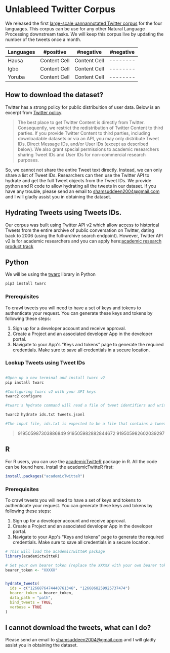 # Unlableed Twitter Corpus

We released the first [large-scale uannannotated Twitter corpus](https://github.com/hausanlp/sentiNaija/tree/main/TwitterGeneralCorpus) for the four languages. This corpus can be use for any other Natural Language Processing downstream tasks. We will keep this corpus live by updating the number of the tweets once a month. 
 
| Languages | #positive | #negative| #negative| 
| --------- | -------- |  -------- | -------- |
| Hausa  | Content Cell  |  Content Cell  | -------- |
| Igbo  | Content Cell  |  Content Cell  |-------- |
| Yoruba  | Content Cell  |  Content Cell  | -------- |




## How to download the dataset?

Twitter has a strong policy for public distribuition of user data. Below is an excerpt from [Twitter policy](https://developer.twitter.com/en/developer-terms/agreement-and-policy). 


> The best place to get Twitter Content is directly from Twitter. Consequently, we restrict the redistribution of Twitter Content to third parties.  If you provide Twitter Content to third parties, including downloadable datasets or via an API, you may only distribute Tweet IDs, Direct Message IDs, and/or User IDs (except as described below). We also grant special permissions to academic researchers sharing Tweet IDs and User IDs for non-commercial research purposes.


So, we cannot not share the entire Tweet text directly. Instead, we can only share a list of Tweet IDs. Researchers can then use the Twitter API to hydrate and get the full Tweet objects from the Tweet IDs. We provide python and R code to allow hydrating all the tweets in our dataset. If you have any trouble, please send an email to shamsuddeen2004@gmail.com and I will gladly assist you in obtaining the dataset.



## Hydrating Tweets using Tweets IDs. 

Our corpus was built using Twitter API v2 which allow access to historical Tweets from the entire archive of public conversation on Twitter, dating back to 2006 (using the full-archive search endpoint). However, Twitter API v2 is for academic researchers and you can apply here:[academic research product track](https://developer.twitter.com/en/products/twitter-api/academic-research)


## Python

We will be using the [twarc](https://github.com/DocNow/twarc) library in Python

```Bash
pip3 install twarc
```
### Prerequisites
To crawl tweets you will need to have a set of keys and tokens to authenticate your request. You can generate these keys and tokens by following these steps:

1. Sign up for a developer account and receive approval.
2. Create a Project and an associated developer App in the developer portal.
3. Navigate to your App's “Keys and tokens” page to generate the required credentials. Make sure to save all credentials in a secure location.


### Lookup Tweets using Tweet IDs


```bash

#Open up a new terminal and install twarc v2 
pip install twarc

#Configuring twarc v2 with your API keys
twarc2 configure

#twarc's hydrate command will read a file of tweet identifiers and write out the tweet JSON for them using Twitter's tweets API endpoint:

twarc2 hydrate ids.txt tweets.jsonl

#The input file, ids.txt is expected to be a file that contains a tweet identifier on each line, without quotes or a header suh as:

```

>919505987303886849
919505982882844672
919505982602039297


## R

For R users, you can use the [academicTwitteR](https://github.com/cjbarrie/academictwitteR) package in R. All the code can be found here. Install the academicTwitteR first:


```R
install.packages("academicTwitteR")

```

### Prerequisites
To crawl tweets you will need to have a set of keys and tokens to authenticate your request. You can generate these keys and tokens by following these steps:

1. Sign up for a developer account and receive approval.
2. Create a Project and an associated developer App in the developer portal.
3. Navigate to your App's “Keys and tokens” page to generate the required credentials. Make sure to save all credentials in a secure location.


```R
# This will load the academicTwitteR package
library(academictwitteR)

# Set your own bearer token (replace the XXXXX with your own bearer token)
bearer_token <- "XXXXX"


hydrate_tweets(
  ids = c("1266876474440761346", "1266868259925737474")
  bearer_token = bearer_token,
  data_path = "path",
  bind_tweets = TRUE,
  verbose = TRUE
)

```



## I cannot download the tweets, what can I do?

Please send an email to shamsuddeen2004@gmail.com and I will gladly assist you in obtaining the dataset.

